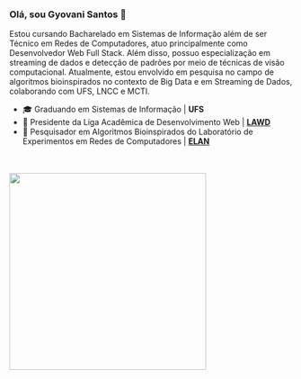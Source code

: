 ### Olá, sou Gyovani Santos 👋

Estou cursando Bacharelado em Sistemas de Informação além de ser Técnico em Redes de Computadores, atuo principalmente como Desenvolvedor Web Full Stack. Além disso, possuo especialização em streaming de dados e detecção de padrões por meio de técnicas de visão computacional. Atualmente, estou envolvido em pesquisa no campo de algoritmos bioinspirados no contexto de Big Data e em Streaming de Dados, colaborando com UFS, LNCC e MCTI.

- 🎓 Graduando em Sistemas de Informação | **UFS**
- 🏬 Presidente da Liga Acadêmica de Desenvolvimento Web | [**LAWD**](https://github.com/Lawd-UFS)
- 🐜 Pesquisador em Algoritmos Bioinspirados do Laboratório de Experimentos em Redes de Computadores | [**ELAN**](https://ri.ufs.br/handle/riufs/16284)

<div>
  <br>
<br>
  <a href="https://github.com/gyovani19">

  <img width="350em" src="https://github-readme-stats.vercel.app/api/top-langs/?username=gyovani19&layout=compact&langs_count=7&theme=dracula&count_private=true"/>
</div>
  
  
  

